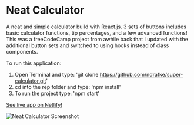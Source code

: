 # Neat Calculator

A neat and simple calculator build with React.js. 3 sets of buttons includes basic calculator functions, tip percentages, and a few advanced functions! This was a freeCodeCamp project from awhile back that I updated with the additional button sets and switched to using hooks instead of class components. 

To run this application:

1. Open Terminal and type: 'git clone https://github.com/ndrafke/super-calculator.git'
2. cd into the rep folder and type: 'npm install'
3. To run the project type: 'npm start'

[See live app on Netlify!](https://neat-calculator.app/)

![Neat Calculator Screenshot](https://i.imgur.com/wZLqRIj.png)
